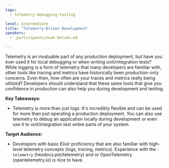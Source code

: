 ```yaml
---
tags: 
  - telemetry-debugging-testing

level: Intermediate
title: "Telemetry-Driven Development"
speakers: 
  - _participants/noah-betzen.md

---
```

Telemetry is an invaluable part of any production deployment, but have you ever used it for local debugging or when writing unit/integration tests? While logging is a form of telemetry that many developers are familiar with, other tools like tracing and metrics have historically been production-only concerns. Even then, how often are your traces and metrics really being utilized? Developers should understand that these same tools that give you confidence in production can also help you during development and testing.

**Key Takeaways:**

- Telemetry is more than just logs. It's incredibly flexible and can be used for more than just operating a production deployment. You can also use telemetry to debug an application locally during development or even use it to unit/integration test entire parts of your system.

**Target Audience:**

- Developers with basic Elixir proficiency that are also familiar with high-level telemetry concepts (logs, tracing, metrics). Experience with the `: telemetry` (hexdocs.pm/telemetry) and or OpenTelemetry (opentelemetry.io) is nice to have.
